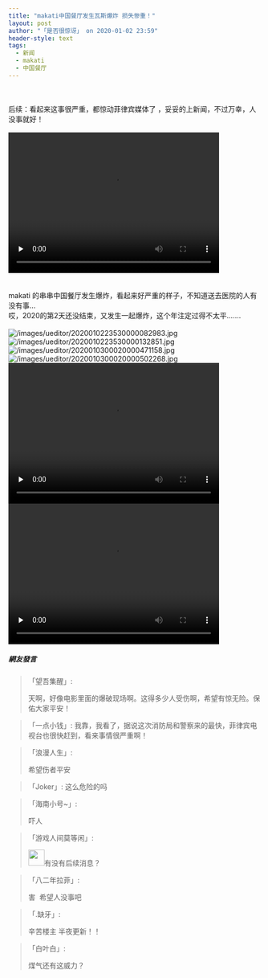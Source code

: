 ```yaml
---
title: "makati中国餐厅发生瓦斯爆炸 损失惨重！"
layout: post
author: "「是否很惊讶」 on 2020-01-02 23:59"
header-style: text
tags:
  - 新闻
  - makati
  - 中国餐厅
---
```


<br>
<br>
后续：看起来这事很严重，都惊动菲律宾媒体了 ，妥妥的上新闻，不过万幸，人没事就好！
<br>
<br>
<video class="edui-upload-video video-js vjs-default-skin video-js" controls="" preload="none" width="420" height="280" src="http://images.feileyuan.com/video/ueditor/202001031434000045.mp4" data-setup="{}"> 
 <source src="http://images.feileyuan.com/video/ueditor/202001031434000045.mp4" type="video/mp4"> 
</video>
<br>
<br>
<br>
makati 的串串中国餐厅发生爆炸，看起来好严重的样子，不知道送去医院的人有没有事...
<br>
哎，2020的第2天还没结束，又发生一起爆炸，这个年注定过得不太平.......
<br>
<br>
<img src="http://images.feileyuan.com/images/ueditor/2020010223530000082983.jpg" title="/images/ueditor/2020010223530000082983.jpg" alt="/images/ueditor/2020010223530000082983.jpg"><img src="http://images.feileyuan.com/images/ueditor/2020010223530000132851.jpg" title="/images/ueditor/2020010223530000132851.jpg" alt="/images/ueditor/2020010223530000132851.jpg"><input type="hidden" value="菲乐园提供">
<img src="http://images.feileyuan.com/images/ueditor/2020010300020000471158.jpg" title="/images/ueditor/2020010300020000471158.jpg" alt="/images/ueditor/2020010300020000471158.jpg"><img src="http://images.feileyuan.com/images/ueditor/2020010300020000502268.jpg" title="/images/ueditor/2020010300020000502268.jpg" alt="/images/ueditor/2020010300020000502268.jpg"> 
<video class="edui-upload-video  vjs-default-skin  video-js video-js" controls="" preload="none" width="420" height="280" src="http://images.feileyuan.com/video/ueditor/202001030005000008.mp4" data-setup="{}"> 
 <source src="http://images.feileyuan.com/video/ueditor/202001030005000008.mp4" type="video/mp4"> 
</video>
<video class="edui-upload-video  vjs-default-skin video-js" controls="" preload="none" width="420" height="280" src="https://images.feileyuan.com/video/ueditor/202001031016000036.mp4" data-setup="{}"> 
 <source src="https://images.feileyuan.com/video/ueditor/202001031016000036.mp4" type="video/mp4"> 
</video>

##### 網友發言 
> 「望吾集醒」:
> <p>天啊，好像电影里面的爆破现场啊。这得多少人受伤啊，希望有惊无险。保佑大家平安！</p>

> 「一点小钱」:
> 我靠，我看了，据说这次消防局和警察来的最快，菲律宾电视台也很快赶到，看来事情很严重啊！

> 「浪漫人生」:
> <p>希望伤者平安</p>

> 「Joker」:
> 这么危险的吗

> 「海南小号~」:
> <p>吓人</p>

> 「游戏人间莫等闲」:
> <p><img src="https://images.feileyuan.com/images/ueditor/dialogs/emotion/images/default/df_001.gif" width="32" height="32">有没有后续消息？</p>

> 「八二年拉菲」:
> <p>害&nbsp; 希望人没事吧</p>

> 「.缺牙」:
> <p>辛苦楼主 半夜更新！！</p>

> 「白叶白」:
> <p>煤气还有这威力？</p>


